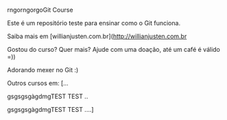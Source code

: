 rngorngorgoGit Course

Este é um repositório teste para ensinar como o Git funciona.

Saiba mais em [willianjusten.com.br](http://willianjusten.com.br

Gostou do curso? Quer mais? Ajude com uma doação, até um café é válido =))

Adorando mexer no Git :)

Outros cursos em: [...



gsgsgsgàgdmgTEST TEST ..



gsgsgsgàgdmgTEST TEST ....]
